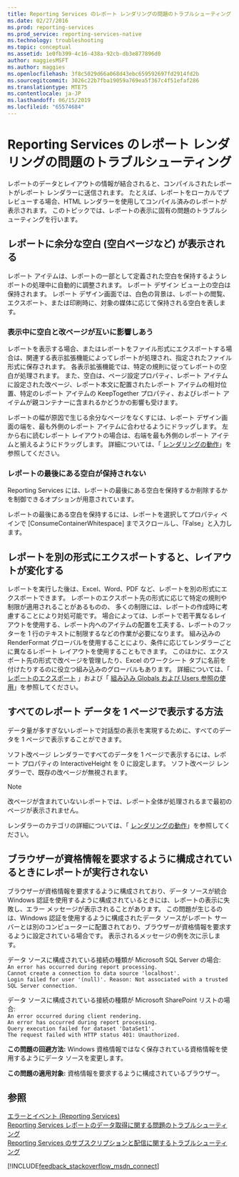 ```yaml
---
title: Reporting Services のレポート レンダリングの問題のトラブルシューティング | Microsoft Docs
ms.date: 02/27/2016
ms.prod: reporting-services
ms.prod_service: reporting-services-native
ms.technology: troubleshooting
ms.topic: conceptual
ms.assetid: 1e0fb399-4c16-438a-92cb-db3e877896d0
author: maggiesMSFT
ms.author: maggies
ms.openlocfilehash: 3f8c5029d66a068d43ebc659592697fd2914fd2b
ms.sourcegitcommit: 3026c22b7fba19059a769ea5f367c4f51efaf286
ms.translationtype: MTE75
ms.contentlocale: ja-JP
ms.lasthandoff: 06/15/2019
ms.locfileid: "65574684"
---
```

# <a name="troubleshoot-reporting-services-report-rendering-issues"></a>Reporting Services のレポート レンダリングの問題のトラブルシューティング
レポートのデータとレイアウトの情報が結合されると、コンパイルされたレポートがレポート レンダラーに送信されます。 たとえば、レポートをローカルでプレビューする場合、HTML レンダラーを使用してコンパイル済みのレポートが表示されます。 このトピックでは、レポートの表示に固有の問題のトラブルシューティングを行います。   
  
## <a name="why-do-i-have-extra-white-space-including-blank-pages-in-my-report"></a>レポートに余分な空白 (空白ページなど) が表示される  
レポート アイテムは、レポートの一部として定義された空白を保持するようレポートの処理中に自動的に調整されます。 レポート デザイン ビュー上の空白は保持されます。 レポート デザイン画面では、白色の背景は、レポートの閲覧、エクスポート、または印刷時に、対象の媒体に応じて保持される空白を表します。  
  
### <a name="white-space-and-page-breaks-interact-during-rendering"></a>表示中に空白と改ページが互いに影響しあう  
レポートを表示する場合、またはレポートをファイル形式にエクスポートする場合は、関連する表示拡張機能によってレポートが処理され、指定されたファイル形式に保存されます。 各表示拡張機能では、特定の規則に従ってレポートの空白が処理されます。 また、空白は、ページ設定プロパティ、レポート アイテムに設定された改ページ、レポート本文に配置されたレポート アイテムの相対位置、特定のレポート アイテムの KeepTogether プロパティ、およびレポート アイテムが親コンテナーに含まれるかどうかの影響も受けます。   
  
レポートの幅が原因で生じる余分なページをなくすには、レポート デザイン画面の端を、最も外側のレポート アイテムに合わせるようにドラッグします。 左から右に読むレポート レイアウトの場合は、右端を最も外側のレポート アイテムと揃えるようにドラッグします。 詳細については、「 [レンダリングの動作](../../reporting-services/report-design/rendering-behaviors-report-builder-and-ssrs.md)」を参照してください。  
  
### <a name="white-space-is-not-preserved-at-the-end-of-a-report"></a>レポートの最後にある空白が保持されない  
Reporting Services には、レポートの最後にある空白を保持するか削除するかを制御できるオプションが用意されています。   
  
レポートの最後にある空白を保持するには、レポートを選択してプロパティ ペインで [ConsumeContainerWhitespace] までスクロールし、「False」と入力します。   
  
## <a name="why-do-my-reports-look-different-when-exported-to-different-formats"></a>レポートを別の形式にエクスポートすると、レイアウトが変化する  
レポートを実行した後は、Excel、Word、PDF など、レポートを別の形式にエクスポートできます。 レポートのエクスポート先の形式に応じて特定の規則や制限が適用されることがあるものの、 多くの制限には、レポートの作成時に考慮することにより対処可能です。 場合によっては、レポートで若干異なるレイアウトを使用する、レポート内へのアイテムの配置を工夫する、レポートのフッターを 1 行のテキストに制限するなどの作業が必要になります。 組み込みの RenderFormat グローバルを使用することにより、条件に応じてレンダラーごとに異なるレポート レイアウトを使用することもできます。 このほかに、エクスポート先の形式で改ページを管理したり、Excel のワークシート タブに名前を付けたりするのに役立つ組み込みのグローバルもあります。 詳細については、「 [レポートのエクスポート](../../reporting-services/report-builder/export-reports-report-builder-and-ssrs.md) 」および「 [組み込み Globals および Users 参照の使用](../../reporting-services/report-design/built-in-collections-built-in-globals-and-users-references-report-builder.md)」を参照してください。  
  
## <a name="how-can-i-view-all-my-report-data-on-one-page"></a>すべてのレポート データを 1 ページで表示する方法  
データ量が多すぎないレポートで対話型の表示を実現するために、すべてのデータを 1 ページで表示することができます。   
  
ソフト改ページ レンダラーですべてのデータを 1 ページで表示するには、レポート プロパティの InteractiveHeight を 0 に設定します。 ソフト改ページ レンダラーで、既存の改ページが無視されます。   
  
> [!NOTE]  
> 改ページが含まれていないレポートでは、レポート全体が処理されるまで最初のページが表示されません。   
  
レンダラーのカテゴリの詳細については、「 [レンダリングの動作](../../reporting-services/report-design/rendering-behaviors-report-builder-and-ssrs.md)」を参照してください。  
  
## <a name="reports-do-not-run-when-your-browser-is-configured-to-prompt-for-credentials"></a>ブラウザーが資格情報を要求するように構成されているときにレポートが実行されない  
ブラウザーが資格情報を要求するように構成されており、データ ソースが統合 Windows 認証を使用するように構成されているときには、レポートの表示に失敗し、エラー メッセージが表示されることがあります。 この問題が生じるのは、Windows 認証を使用するように構成されたデータ ソースがレポート サーバーとは別のコンピューターに配置されており、ブラウザーが資格情報を要求するように設定されている場合です。 表示されるメッセージの例を次に示します。  
  
データ ソースに構成されている接続の種類が Microsoft SQL Server の場合:  
`An error has occurred during report processing.`  
`Cannot create a connection to data source 'localhost'.`  
`Login failed for user '(null)'. Reason: Not associated with a trusted SQL Server connection.`  
  
データ ソースに構成されている接続の種類が Microsoft SharePoint リストの場合:  
`An error occurred during client rendering.`   
`An error has occurred during report processing.`   
`Query execution failed for dataset 'DataSet1'.`   
`The request failed with HTTP status 401: Unauthorized.`  
  
**この問題の回避方法:** Windows 資格情報ではなく保存されている資格情報を使用するようにデータ ソースを変更します。  
  
**この問題の適用対象:** 資格情報を要求するように構成されているブラウザー。  
  
## <a name="see-also"></a>参照  
[エラーとイベント (Reporting Services)](../../reporting-services/troubleshooting/errors-and-events-reference-reporting-services.md)  
[Reporting Services レポートのデータ取得に関する問題のトラブルシューティング](../../reporting-services/troubleshooting/troubleshoot-data-retrieval-issues-with-reporting-services-reports.md)  
[Reporting Services のサブスクリプションと配信に関するトラブルシューティング](../../reporting-services/troubleshooting/troubleshoot-reporting-services-subscriptions-and-delivery.md)  
  
  
  
  

[!INCLUDE[feedback_stackoverflow_msdn_connect](../../includes/feedback-stackoverflow-msdn-connect-md.md)]

